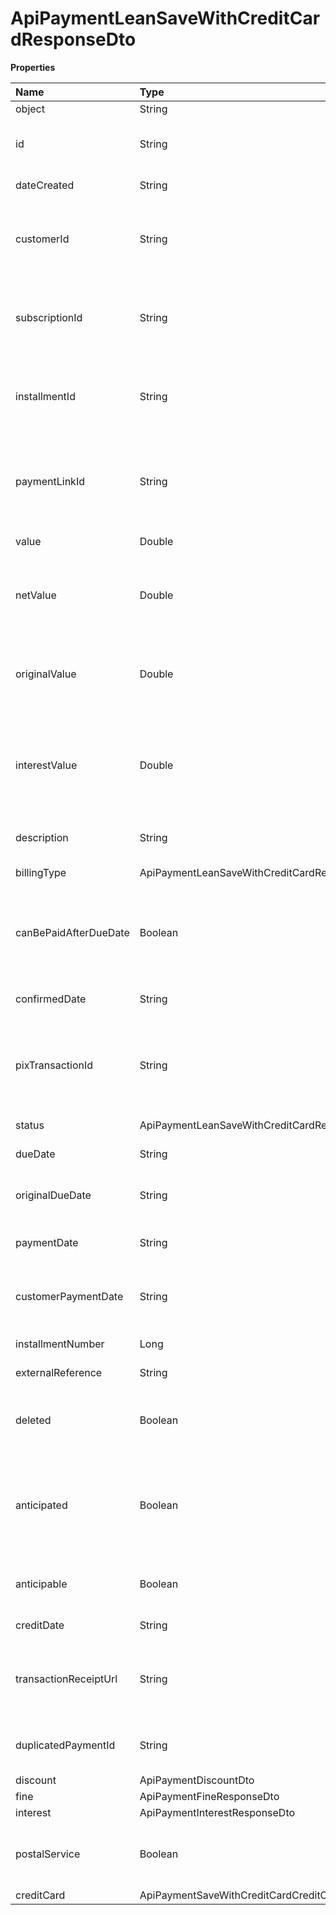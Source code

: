 # ApiPaymentLeanSaveWithCreditCardResponseDto

**Properties**

| Name                  | Type                                                  | Required | Description                                                                          |
| :-------------------- | :---------------------------------------------------- | :------- | :----------------------------------------------------------------------------------- |
| object                | String                                                | ❌       | Object type                                                                          |
| id                    | String                                                | ❌       | Unique payment identifier in Asaas                                                   |
| dateCreated           | String                                                | ❌       | Payment creation date                                                                |
| customerId            | String                                                | ❌       | Unique identifier of the customer to whom the payment belongs                        |
| subscriptionId        | String                                                | ❌       | Unique subscription identifier (when recurring billing)                              |
| installmentId         | String                                                | ❌       | Unique installment identifier (when billing in installments)                         |
| paymentLinkId         | String                                                | ❌       | Unique identifier of the payments link to which the payment belongs                  |
| value                 | Double                                                | ❌       | Payment amount                                                                       |
| netValue              | Double                                                | ❌       | Net value of the charge after discounting the Asaas fee                              |
| originalValue         | Double                                                | ❌       | Original amount of charge (filled when paid with interest and fine)                  |
| interestValue         | Double                                                | ❌       | Calculated amount of interest and fine that must be paid after the charge is due     |
| description           | String                                                | ❌       | Description of the payment                                                           |
| billingType           | ApiPaymentLeanSaveWithCreditCardResponseBillingType   | ❌       | Payment billing type                                                                 |
| canBePaidAfterDueDate | Boolean                                               | ❌       | Informs whether the charge can be paid after the due date (Only for bank slip)       |
| confirmedDate         | String                                                | ❌       | Billing confirmation date                                                            |
| pixTransactionId      | String                                                | ❌       | Unique identifier of the Pix transaction to which the payment belongs                |
| status                | ApiPaymentLeanSaveWithCreditCardResponsePaymentStatus | ❌       | Payment status                                                                       |
| dueDate               | String                                                | ❌       | Payment due date                                                                     |
| originalDueDate       | String                                                | ❌       | Original due date upon creation of the payment                                       |
| paymentDate           | String                                                | ❌       | Payment date on Asaas                                                                |
| customerPaymentDate   | String                                                | ❌       | Date on which the customer paid the bank slip                                        |
| installmentNumber     | Long                                                  | ❌       | Parcel number                                                                        |
| externalReference     | String                                                | ❌       | Free search field                                                                    |
| deleted               | Boolean                                               | ❌       | Determines if the payment has been removed                                           |
| anticipated           | Boolean                                               | ❌       | Defines whether the charge was anticipated or is in the process of being anticipated |
| anticipable           | Boolean                                               | ❌       | Determines whether the charge is anticipated                                         |
| creditDate            | String                                                | ❌       | Billing Credit date                                                                  |
| transactionReceiptUrl | String                                                | ❌       | URL of proof of confirmation, receipt, reversal or removal                           |
| duplicatedPaymentId   | String                                                | ❌       | Duplicate billing identifier (if true)                                               |
| discount              | ApiPaymentDiscountDto                                 | ❌       |                                                                                      |
| fine                  | ApiPaymentFineResponseDto                             | ❌       |                                                                                      |
| interest              | ApiPaymentInterestResponseDto                         | ❌       |                                                                                      |
| postalService         | Boolean                                               | ❌       | Define whether the payment will be sent via post                                     |
| creditCard            | ApiPaymentSaveWithCreditCardCreditCardDto             | ❌       |                                                                                      |

<!-- This file was generated by liblab | https://liblab.com/ -->
